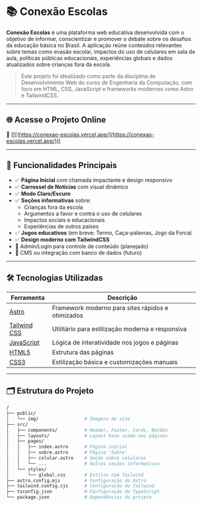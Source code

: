 # 📚 Conexão Escolas

**Conexão Escolas** é uma plataforma web educativa desenvolvida com o objetivo de informar, conscientizar e promover o debate sobre os desafios da educação básica no Brasil. A aplicação reúne conteúdos relevantes sobre temas como evasão escolar, impactos do uso de celulares em sala de aula, políticas públicas educacionais, experiências globais e dados atualizados sobre crianças fora da escola.

> Este projeto foi idealizado como parte da disciplina de Desenvolvimento Web do curso de Engenharia da Computação, com foco em HTML, CSS, JavaScript e frameworks modernos como Astro e TailwindCSS.

---

## 🌐 Acesse o Projeto Online

🔗 [[[(https://conexao-escolas.vercel.app/](https://conexao-escolas.vercel.app/)))

---

## 🧩 Funcionalidades Principais

- ✅ **Página Inicial** com chamada impactante e design responsivo
- ✅ **Carrossel de Notícias** com visual dinâmico
- ✅ **Modo Claro/Escuro**
- ✅ **Seções informativas** sobre:
  - Crianças fora da escola
  - Argumentos a favor e contra o uso de celulares
  - Impactos sociais e educacionais
  - Experiências de outros países
- ✅ **Jogos educativos** (em breve: Termo, Caça-palavras, Jogo da Forca)
- ✅ **Design moderno com TailwindCSS**
- 🚧 Admin/Login para controle de conteúdo (planejado)
- 🚧 CMS ou integração com banco de dados (futuro)

---

## 🛠️ Tecnologias Utilizadas

| Ferramenta        | Descrição                              |
|-------------------|----------------------------------------|
| [Astro](https://astro.build/)           | Framework moderno para sites rápidos e otimizados |
| [Tailwind CSS](https://tailwindcss.com/) | Utilitário para estilização moderna e responsiva   |
| [JavaScript](https://developer.mozilla.org/pt-BR/docs/Web/JavaScript) | Lógica de interatividade nos jogos e páginas |
| [HTML5](https://developer.mozilla.org/pt-BR/docs/Web/HTML) | Estrutura das páginas |
| [CSS3](https://developer.mozilla.org/pt-BR/docs/Web/CSS) | Estilização básica e customizações manuais |

---

## 🗂️ Estrutura do Projeto

```bash
/
├── public/
│   └── img/                 # Imagens do site
├── src/
│   ├── components/          # Header, Footer, Cards, Botões
│   ├── layouts/             # Layout base usado nas páginas
│   ├── pages/
│   │   ├── index.astro      # Página inicial
│   │   ├── sobre.astro      # Página 'Sobre'
│   │   ├── celular.astro    # Seção sobre celulares
│   │   └── ...              # Outras seções informativas
│   └── styles/
│       └── global.css       # Estilos com Tailwind
├── astro.config.mjs         # Configuração do Astro
├── tailwind.config.cjs      # Configuração do Tailwind
├── tsconfig.json            # Configuração do TypeScript
└── package.json             # Dependências do projeto
